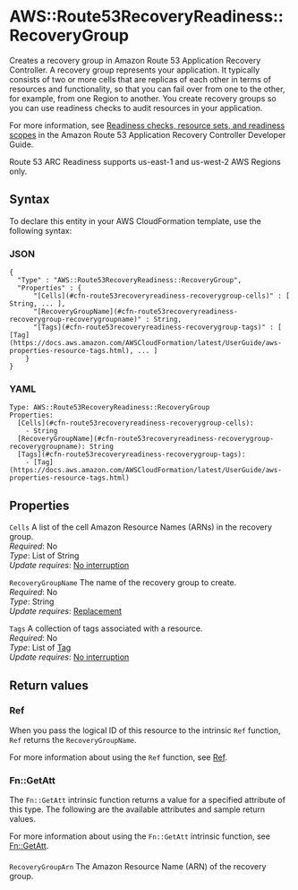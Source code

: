 # AWS::Route53RecoveryReadiness::RecoveryGroup<a name="aws-resource-route53recoveryreadiness-recoverygroup"></a>

Creates a recovery group in Amazon Route 53 Application Recovery Controller\. A recovery group represents your application\. It typically consists of two or more cells that are replicas of each other in terms of resources and functionality, so that you can fail over from one to the other, for example, from one Region to another\. You create recovery groups so you can use readiness checks to audit resources in your application\.

For more information, see [Readiness checks, resource sets, and readiness scopes](https://docs.aws.amazon.com/r53recovery/latest/dg/recovery-readiness.recovery-groups.readiness-scope.html) in the Amazon Route 53 Application Recovery Controller Developer Guide\.

Route 53 ARC Readiness supports us\-east\-1 and us\-west\-2 AWS Regions only\.

## Syntax<a name="aws-resource-route53recoveryreadiness-recoverygroup-syntax"></a>

To declare this entity in your AWS CloudFormation template, use the following syntax:

### JSON<a name="aws-resource-route53recoveryreadiness-recoverygroup-syntax.json"></a>

```
{
  "Type" : "AWS::Route53RecoveryReadiness::RecoveryGroup",
  "Properties" : {
      "[Cells](#cfn-route53recoveryreadiness-recoverygroup-cells)" : [ String, ... ],
      "[RecoveryGroupName](#cfn-route53recoveryreadiness-recoverygroup-recoverygroupname)" : String,
      "[Tags](#cfn-route53recoveryreadiness-recoverygroup-tags)" : [ [Tag](https://docs.aws.amazon.com/AWSCloudFormation/latest/UserGuide/aws-properties-resource-tags.html), ... ]
    }
}
```

### YAML<a name="aws-resource-route53recoveryreadiness-recoverygroup-syntax.yaml"></a>

```
Type: AWS::Route53RecoveryReadiness::RecoveryGroup
Properties:
  [Cells](#cfn-route53recoveryreadiness-recoverygroup-cells):
    - String
  [RecoveryGroupName](#cfn-route53recoveryreadiness-recoverygroup-recoverygroupname): String
  [Tags](#cfn-route53recoveryreadiness-recoverygroup-tags):
    - [Tag](https://docs.aws.amazon.com/AWSCloudFormation/latest/UserGuide/aws-properties-resource-tags.html)
```

## Properties<a name="aws-resource-route53recoveryreadiness-recoverygroup-properties"></a>

`Cells` <a name="cfn-route53recoveryreadiness-recoverygroup-cells"></a>
A list of the cell Amazon Resource Names \(ARNs\) in the recovery group\.  
_Required_: No  
_Type_: List of String  
_Update requires_: [No interruption](https://docs.aws.amazon.com/AWSCloudFormation/latest/UserGuide/using-cfn-updating-stacks-update-behaviors.html#update-no-interrupt)

`RecoveryGroupName` <a name="cfn-route53recoveryreadiness-recoverygroup-recoverygroupname"></a>
The name of the recovery group to create\.  
_Required_: No  
_Type_: String  
_Update requires_: [Replacement](https://docs.aws.amazon.com/AWSCloudFormation/latest/UserGuide/using-cfn-updating-stacks-update-behaviors.html#update-replacement)

`Tags` <a name="cfn-route53recoveryreadiness-recoverygroup-tags"></a>
A collection of tags associated with a resource\.  
_Required_: No  
_Type_: List of [Tag](https://docs.aws.amazon.com/AWSCloudFormation/latest/UserGuide/aws-properties-resource-tags.html)  
_Update requires_: [No interruption](https://docs.aws.amazon.com/AWSCloudFormation/latest/UserGuide/using-cfn-updating-stacks-update-behaviors.html#update-no-interrupt)

## Return values<a name="aws-resource-route53recoveryreadiness-recoverygroup-return-values"></a>

### Ref<a name="aws-resource-route53recoveryreadiness-recoverygroup-return-values-ref"></a>

When you pass the logical ID of this resource to the intrinsic `Ref` function, `Ref` returns the `RecoveryGroupName`\.

For more information about using the `Ref` function, see [Ref](https://docs.aws.amazon.com/AWSCloudFormation/latest/UserGuide/intrinsic-function-reference-ref.html)\.

### Fn::GetAtt<a name="aws-resource-route53recoveryreadiness-recoverygroup-return-values-fn--getatt"></a>

The `Fn::GetAtt` intrinsic function returns a value for a specified attribute of this type\. The following are the available attributes and sample return values\.

For more information about using the `Fn::GetAtt` intrinsic function, see [Fn::GetAtt](https://docs.aws.amazon.com/AWSCloudFormation/latest/UserGuide/intrinsic-function-reference-getatt.html)\.

#### <a name="aws-resource-route53recoveryreadiness-recoverygroup-return-values-fn--getatt-fn--getatt"></a>

`RecoveryGroupArn` <a name="RecoveryGroupArn-fn::getatt"></a>
The Amazon Resource Name \(ARN\) of the recovery group\.
